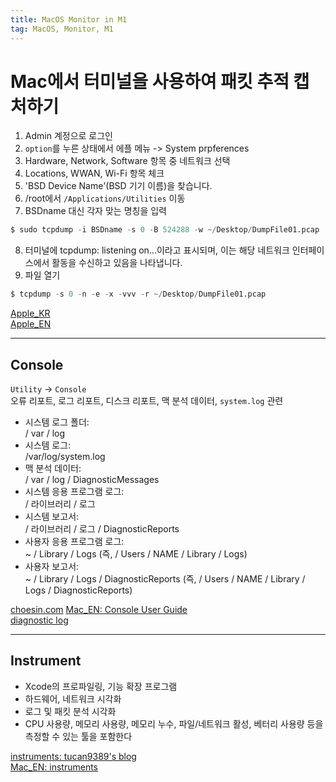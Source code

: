 ```yaml
---
title: MacOS Monitor in M1
tag: MacOS, Monitor, M1
---
```


# Mac에서 터미널을 사용하여 패킷 추적 캡처하기

1. Admin 계정으로 로그인  
2. `option`를 누른 상태에서 에플 메뉴 -> System prpferences
3. Hardware, Network, Software 항목 중 네트워크 선택  
4. Locations, WWAN, Wi-Fi 항목 체크  
5. 'BSD Device Name'(BSD 기기 이름)을 찾습니다.  
6. /root에서 `/Applications/Utilities` 이동  
7. BSDname 대신 각자 맞는 명칭을 입력 

```s
$ sudo tcpdump -i BSDname -s 0 -B 524288 -w ~/Desktop/DumpFile01.pcap
``` 

8. 터미널에 tcpdump: listening on...이라고 표시되며, 이는 해당 네트워크 인터페이스에서 활동을 수신하고 있음을 나타냅니다.  
9. 파일 열기  

```s
$ tcpdump -s 0 -n -e -x -vvv -r ~/Desktop/DumpFile01.pcap
```


[Apple_KR](https://support.apple.com/ko-kr/HT202013)  
[Apple_EN](https://developer.apple.com/documentation/network/recording_a_packet_trace#//apple_ref/doc/uid/DTS10001707-CH1-SECNOTES)  

---   

## Console 

`Utility` -> `Console`  
오류 리포트, 로그 리포트, 디스크 리포트, 맥 분석 데이터, `system.log` 관련  

- 시스템 로그 폴더:  
  / var / log  
- 시스템 로그:  
  /var/log/system.log  
- 맥 분석 데이터:  
  / var / log / DiagnosticMessages  
- 시스템 응용 프로그램 로그:  
  / 라이브러리 / 로그  
- 시스템 보고서:  
  / 라이브러리 / 로그 / DiagnosticReports  
- 사용자 응용 프로그램 로그:  
  ~ / Library / Logs (즉, / Users / NAME / Library / Logs)  
- 사용자 보고서:  
  ~ / Library / Logs / DiagnosticReports (즉, / Users / NAME / Library / Logs / DiagnosticReports)  

[choesin.com](http://choesin.com/mac에서-시스템-로그를-보는-방법)
[Mac_EN: Console User Guide](https://support.apple.com/guide/console/welcome/mac)  
[diagnostic log](https://www.hl7.org/fhir/diagnosticreport.html)

---  

## Instrument  

   - Xcode의 프로파일링, 기능 확장 프로그램  
   - 하드웨어, 네트워크 시각화  
   - 로그 및 패킷 분석 시각화  
   - CPU 사용량, 메모리 사용량, 메모리 누수, 파일/네트워크 활성, 베터리 사용량 등을 측정할 수 있는 툴을 포함한다



[instruments: tucan9389's blog](https://blog.canapio.com/44)  
[Mac_EN: instruments](https://help.apple.com/instruments/mac/current/)  